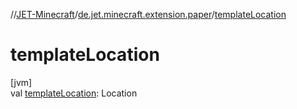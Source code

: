 //[JET-Minecraft](../../index.md)/[de.jet.minecraft.extension.paper](index.md)/[templateLocation](template-location.md)

# templateLocation

[jvm]\
val [templateLocation](template-location.md): Location
